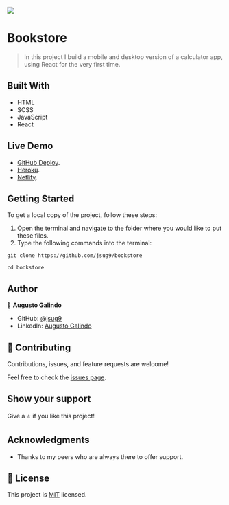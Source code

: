 ![](https://img.shields.io/badge/Microverse-blueviolet)

# Bookstore

> In this project I build a mobile and desktop version of a calculator app, using React for the very first time.

## Built With

- HTML
- SCSS
- JavaScript
- React

## Live Demo

- [GitHub Deploy](https://jsug9.github.io/bookstore/).
- [Heroku]().
- [Netlify]().

## Getting Started

To get a local copy of the project, follow these steps: 
1. Open the terminal and navigate to the folder where you would like to put these files.
2. Type the following commands into the terminal: 
 ```
 git clone https://github.com/jsug9/bookstore
 ```
 ```
 cd bookstore
 ```

## Author

👤 **Augusto Galindo**

- GitHub: [@jsug9](https://github.com/jsug9)
- LinkedIn: [Augusto Galindo](https://www.linkedin.com/in/augustogalindo/)

## 🤝 Contributing

Contributions, issues, and feature requests are welcome!

Feel free to check the [issues page](https://github.com/jsug9/bookstore/issues).
## Show your support

Give a ⭐️ if you like this project!

## Acknowledgments

- Thanks to my peers who are always there to offer support. 

## 📝 License

This project is [MIT](./LICENSE) licensed.